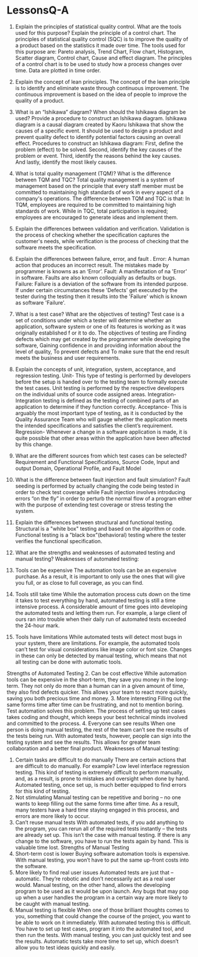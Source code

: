 # LessonsQ-A
1. Explain the principles of statistical quality control. What are the tools used for this purpose? Explain the principle of a control chart.
The principles of statistical quality control (SQC) is to improve the quality of a product based on the statistics it made over time. The tools used for this purpose are: Pareto analysis, Trend Chart, Flow chart, Histogram, Scatter diagram, Control chart, Cause and effect diagram. The principles of a control chart is to be used to study how a process changes over time. Data are plotted in time order.
2.  Explain the concept of lean principles.
The concept of the lean principle is to identify and eliminate waste through continuous improvement. The continuous improvement is based on the idea of people to improve the quality of a product.
3. What is an “Ishikawa” diagram? When should the Ishikawa diagram be used? Provide a procedure to construct an Ishikawa diagram.
Ishikawa diagram is a causal diagram created by Kaoru Ishikawa that show the causes of a specific event. It should be used to design a product and prevent quality defect to identify potential factors causing an overall effect. Procedures to construct an Ishikawa diagram: First, define the problem (effect) to be solved. Second, identify the key causes of the problem or event. Third, identify the reasons behind the key causes. And lastly, identify the most likely causes.
4.  What is total quality management (TQM)? What is the difference between TQM and TQC?
Total quality management is a system of management based on the principle that every staff member must be committed to maintaining high standards of work in every aspect of a company's operations. The difference between TQM and TQC is that: In TQM, employees are required to be committed to maintaining high standards of work. While in TQC, total participation is required; employees are encouraged to generate ideas and implement them.
5.  Explain the differences between validation and verification.
Validation is the process of checking whether the specification captures the customer's needs, while verification is the process of checking that the software meets the specification.

6. Explain the differences between failure, error, and fault .
Error: A human action that produces an incorrect result. The mistakes made by programmer is knowns  as an ‘Error’.
Fault: A manifestation of na 'Error' in software. Faults are also known colloquially as defaults or  bugs.
Failure:	 Failure is a deviation of the software from its intended purpose. If under certain    circumstances these 'Defects' get executed by the tester during the testing then it results into the 'Failure' which is known as software 'Failure'.
7. What is a test case? What are the objectives of testing?
Test case is a set of conditions under which a tester will determine whether an application, software system or one of its features is working as it was originally established f	or it to do. The objectives of testing are Finding defects which may get created by the programmer while developing the software, Gaining confidence in and providing information about the level of quality, To prevent defects and To make sure that the end result meets the business and user requirements.

8. Explain the concepts of unit, integration, system, acceptance, and regression testing.
Unit- This type of testing is performed by developers before the setup is handed over to the testing team to formally execute the test cases. Unit testing is performed by the respective developers on the individual units of source code assigned areas.
Integration- Integration testing is defined as the testing of combined parts of an application to determine if they function correctly.
Acceptance- This is arguably the most important type of testing, as it is conducted by the Quality Assurance Team who will gauge whether the application meets the intended specifications and satisfies the client’s requirement.
Regression- Whenever a change in a software application is made, it is quite possible that other areas within the application have been affected by this change.

9. What are the different sources from which test cases can be selected?
Requirement and Functional Specifications, Source Code, Input and output Domain, Operational Profile, and Fault Model

10. What is the difference between fault injection and fault simulation?
Fault seeding is performed by actually changing the code being tested in order to check test coverage while Fault injection involves introducing errors “on the fly” in order to perturb the normal flow of a program either with the purpose of extending test coverage or stress testing the system.

11. Explain the differences between structural and functional testing.
Structural is a "white box" testing and based on the algorithm or code. Functional testing is a "black box"(behavioral) testing where the tester verifies the functional specification.


12. What are the strengths and weaknesses of automated testing and manual testing?
Weaknesses of automated testing:
1. Tools can be expensive
The automation tools can be an expensive purchase. As a result, it is important to only use the ones that will give you full, or as close to full coverage, as you can find.
2. Tools still take time
While the automation process cuts down on the time it takes to test everything by hand, automated testing is still a time intensive process. A considerable amount of time goes into developing the automated tests and letting them run. For example, a large client of ours ran into trouble when their daily run of automated tests exceeded the 24-hour mark.
3. Tools have limitations
While automated tests will detect most bugs in your system, there are limitations. For example, the automated tools can’t test for visual considerations like image color or font size. Changes in these can only be detected by manual testing, which means that not all testing can be done with automatic tools.
 
Strengths of Automated Testing
2. Can be cost effective
While automation tools can be expensive in the short-term, they save you money in the long-term. They not only do more than a human can in a given amount of time, they also find defects quicker. This allows your team to react more quickly, saving you both precious time and money.
3. More interesting
Filling out the same forms time after time can be frustrating, and not to mention boring. Test automation solves this problem. The process of setting up test cases takes coding and thought, which keeps your best technical minds involved and committed to the process.
4. Everyone can see results
When one person is doing manual testing, the rest of the team can’t see the results of the tests being run. With automated tests, however, people can sign into the testing system and see the results. This allows for greater team collaboration and a better final product.
Weaknesses of Manual testing:
1. Certain tasks are difficult to do manually
There are certain actions that are difficult to do manually. For example? Low level interface regression testing. This kind of testing is extremely difficult to perform manually, and, as a result, is prone to mistakes and oversight when done by hand. Automated testing, once set up, is much better equipped to find errors for this kind of testing.
2. Not stimulating
Manual testing can be repetitive and boring – no one wants to keep filling out the same forms time after time. As a result, many testers have a hard time staying engaged in this process, and errors are more likely to occur.
3. Can’t reuse manual tests
With automated tests, if you add anything to the program, you can rerun all of the required tests instantly – the tests are already set up. This isn’t the case with manual testing. If there is any change to the software, you have to run the tests again by hand. This is valuable time lost.
 Strengths of Manual Testing
1. Short-term cost is lower
Buying software automation tools is expensive. With manual testing, you won’t have to put the same up-front costs into the software.
2. More likely to find real user issues
Automated tests are just that – automatic. They’re robotic and don’t necessarily act as a real user would. Manual testing, on the other hand, allows the developing program to be used as it would be upon launch. Any bugs that may pop up when a user handles the program in a certain way are more likely to be caught with manual testing.
3. Manual testing is flexible
When one of those brilliant thoughts comes to you, something that could change the course of the project, you want to be able to work on it immediately. With automated testing this is difficult. You have to set up test cases, program it into the automated tool, and then run the tests. With manual testing, you can just quickly test and see the results. Automatic tests take more time to set up, which doesn’t allow you to test ideas quickly and easily.
